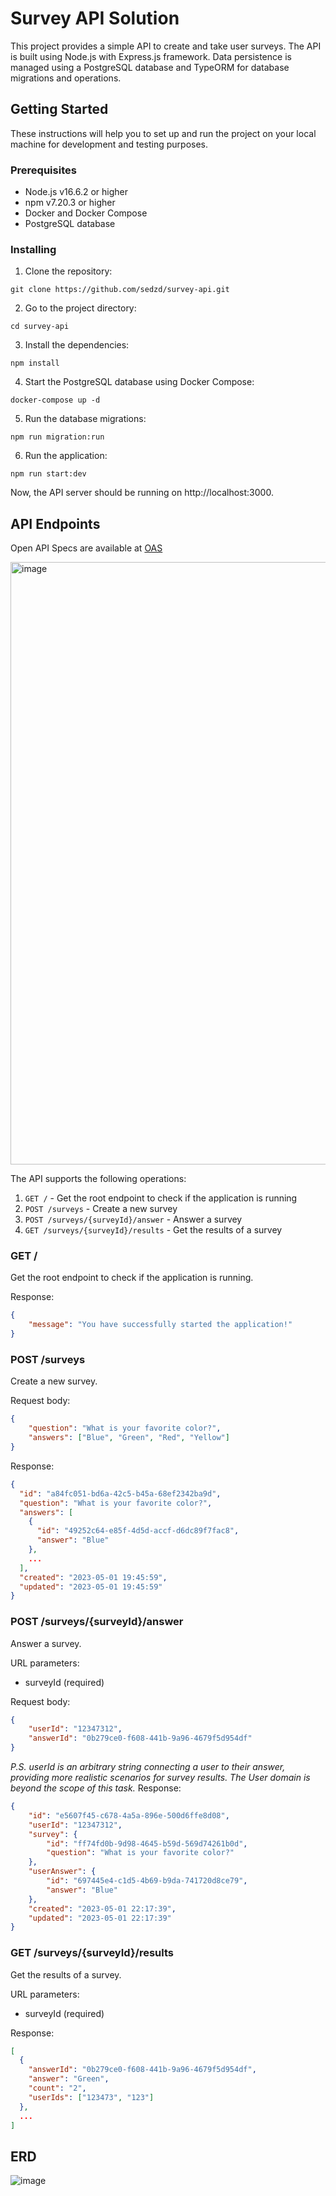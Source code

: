 # Survey API Solution

This project provides a simple API to create and take user surveys. The API is built using Node.js with Express.js framework. Data persistence is managed using a PostgreSQL database and TypeORM for database migrations and operations.

## Getting Started

These instructions will help you to set up and run the project on your local machine for development and testing purposes.

### Prerequisites

-   Node.js v16.6.2 or higher
-   npm v7.20.3 or higher
-   Docker and Docker Compose
-   PostgreSQL database

### Installing

1. Clone the repository:

```
git clone https://github.com/sedzd/survey-api.git
```

2. Go to the project directory:

```
cd survey-api
```

3. Install the dependencies:

```
npm install
```

4. Start the PostgreSQL database using Docker Compose:

```
docker-compose up -d
```

5. Run the database migrations:

```
npm run migration:run
```

6. Run the application:

```
npm run start:dev
```

Now, the API server should be running on http://localhost:3000.

## API Endpoints

Open API Specs are available at [OAS](./docs/oas.yaml)


<img width="964" alt="image" src="https://user-images.githubusercontent.com/5009973/235511481-85b94e9e-2cb9-4f8d-9d01-196a8774d846.png">


The API supports the following operations:

1. `GET /` - Get the root endpoint to check if the application is running
2. `POST /surveys` - Create a new survey
3. `POST /surveys/{surveyId}/answer` - Answer a survey
4. `GET /surveys/{surveyId}/results` - Get the results of a survey

### GET /

Get the root endpoint to check if the application is running.

Response:

```json
{
    "message": "You have successfully started the application!"
}
```

### POST /surveys

Create a new survey.

Request body:

```json
{
    "question": "What is your favorite color?",
    "answers": ["Blue", "Green", "Red", "Yellow"]
}
```

Response:

```json
{
  "id": "a84fc051-bd6a-42c5-b45a-68ef2342ba9d",
  "question": "What is your favorite color?",
  "answers": [
    {
      "id": "49252c64-e85f-4d5d-accf-d6dc89f7fac8",
      "answer": "Blue"
    },
    ...
  ],
  "created": "2023-05-01 19:45:59",
  "updated": "2023-05-01 19:45:59"
}
```

### POST /surveys/{surveyId}/answer

Answer a survey.

URL parameters:

-   surveyId (required)

Request body:

```json
{
    "userId": "12347312",
    "answerId": "0b279ce0-f608-441b-9a96-4679f5d954df"
}
```
*P.S. userId is an arbitrary string connecting a user to their answer, providing more realistic scenarios for survey results. The User domain is beyond the scope of this task.*
Response:

```json
{
    "id": "e5607f45-c678-4a5a-896e-500d6ffe8d08",
    "userId": "12347312",
    "survey": {
        "id": "ff74fd0b-9d98-4645-b59d-569d74261b0d",
        "question": "What is your favorite color?"
    },
    "userAnswer": {
        "id": "697445e4-c1d5-4b69-b9da-741720d8ce79",
        "answer": "Blue"
    },
    "created": "2023-05-01 22:17:39",
    "updated": "2023-05-01 22:17:39"
}
```

### GET /surveys/{surveyId}/results

Get the results of a survey.

URL parameters:

-   surveyId (required)

Response:

```json
[
  {
    "answerId": "0b279ce0-f608-441b-9a96-4679f5d954df",
    "answer": "Green",
    "count": "2",
    "userIds": ["123473", "123"]
  },
  ...
]
```

## ERD

![image](https://user-images.githubusercontent.com/5009973/235509202-c0c6c1b0-d604-4d53-aa8d-6d8e961b3527.png)
